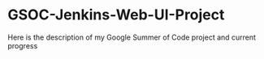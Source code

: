 # GSOC-Jenkins-Web-UI-Project
Here is the description of my Google Summer of Code project and current progress
